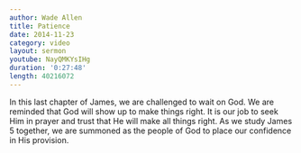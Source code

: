 ```yaml
---
author: Wade Allen
title: Patience
date: 2014-11-23
category: video
layout: sermon
youtube: NayQMKYsIHg
duration: '0:27:48'
length: 40216072
---
```


In this last chapter of James, we are challenged to wait on God. We are reminded that God will show up to make things right. It is our job to seek Him in prayer and trust that He will make all things right. As we study James 5 together, we are summoned as the people of God to place our confidence in His provision.
